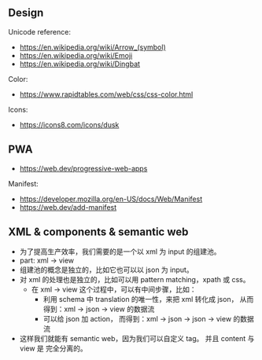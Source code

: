 ## Design

Unicode reference:
- https://en.wikipedia.org/wiki/Arrow_(symbol)
- https://en.wikipedia.org/wiki/Emoji
- https://en.wikipedia.org/wiki/Dingbat

Color:
- https://www.rapidtables.com/web/css/css-color.html

Icons:
- https://icons8.com/icons/dusk

## PWA

- https://web.dev/progressive-web-apps

Manifest:
- https://developer.mozilla.org/en-US/docs/Web/Manifest
- https://web.dev/add-manifest

## XML & components & semantic web

- 为了提高生产效率，我们需要的是一个以 xml 为 input 的组建池。
- part: xml -> view
- 组建池的概念是独立的，比如它也可以以 json 为 input。
- 对 xml 的处理也是独立的，比如可以用 pattern matching，xpath 或 css。
  - 在 xml -> view 这个过程中，可以有中间步骤，比如：
    - 利用 schema 中 translation 的唯一性，来把 xml 转化成 json，
      从而得到：xml -> json -> view 的数据流
    - 可以给 json 加 action，
      而得到：xml -> json -> json -> view 的数据流
- 这样我们就能有 semantic web，因为我们可以自定义 tag。
  并且 content 与 view 是 完全分离的。

